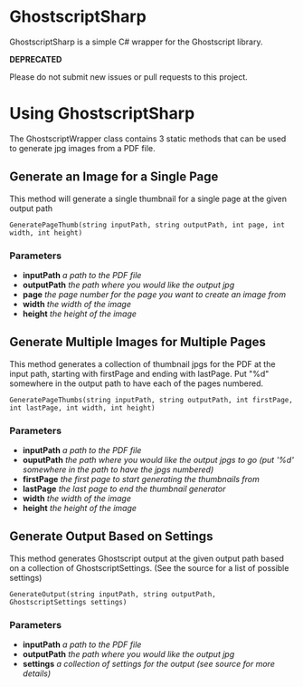 # GhostscriptSharp
GhostscriptSharp is a simple C# wrapper for the Ghostscript library.

**DEPRECATED**

Please do not submit new issues or pull requests to this project. 

# Using GhostscriptSharp
The GhostscriptWrapper class contains 3 static methods that can be used to generate jpg images from a PDF file.

## Generate an Image for a Single Page

This method will generate a single thumbnail for a single page at the given output path

`GeneratePageThumb(string inputPath, string outputPath, int page, int width, int height)`

### Parameters

* **inputPath** _a path to the PDF file_
* **outputPath** _the path where you would like the output jpg_
* **page** _the page number for the page you want to create an image from_
* **width** _the width of the image_
* **height** _the height of the image_

## Generate Multiple Images for Multiple Pages

This method generates a collection of thumbnail jpgs for the PDF at the input path, starting with firstPage and ending with lastPage.
Put "%d" somewhere in the output path to have each of the pages numbered.

`GeneratePageThumbs(string inputPath, string outputPath, int firstPage, int lastPage, int width, int height)`

### Parameters

* **inputPath** _a path to the PDF file_
* **ouputPath** _the path where you would like the output jpgs to go (put '%d' somewhere in the path to have the jpgs numbered)_
* **firstPage** _the first page to start generating the thumbnails from_
* **lastPage** _the last page to end the thumbnail generator_
* **width** _the width of the image_
* **height** _the height of the image_

## Generate Output Based on Settings

This method generates Ghostscript output at the given output path based on a collection of GhostscriptSettings. 
(See the source for a list of possible settings)

`GenerateOutput(string inputPath, string outputPath, GhostscriptSettings settings)`

### Parameters

* **inputPath** _a path to the PDF file_
* **outputPath** _the path where you would like the output jpg_
* **settings** _a collection of settings for the output (see source for more details)_



